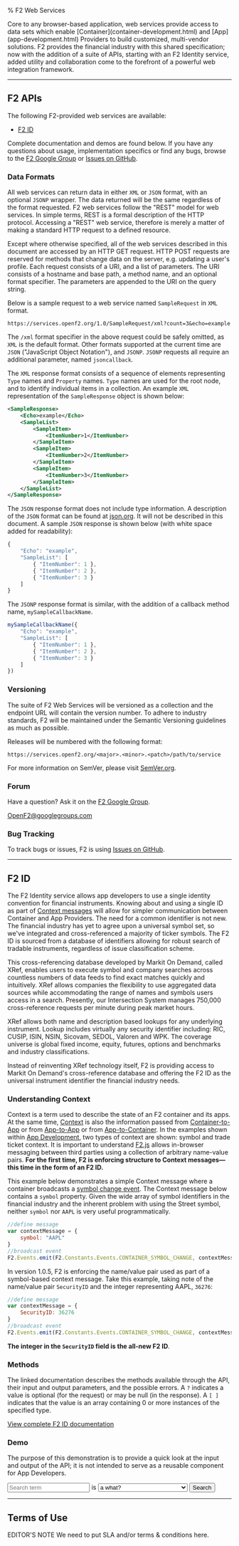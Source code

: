 % F2 Web Services

<p class="lead">Core to any browser-based application, web services provide access to data sets which enable [Container](container-development.html) and [App](app-development.html) Providers to build customized, multi-vendor solutions. F2 provides the financial industry with this shared specification; now with the addition of a suite of APIs, starting with an F2 Identity service, added utility and collaboration come to the forefront of a powerful web integration framework.</p>

* * * *

## F2 APIs

The following F2-provided web services are available:

* [F2 ID](#f2-id)

Complete documentation and demos are found below. If you have any questions about usage, implementation specifics or find any bugs, browse to the [F2 Google Group](https://groups.google.com/forum/#!forum/OpenF2) or [Issues on GitHub](https://github.com/OpenF2/F2/issues).

### Data Formats

All web services can return data in either `XML` or `JSON` format, with an optional `JSONP` wrapper. The data returned will be the same regardless of the format requested. F2 web services follow the "REST" model for web services. In simple terms, REST is a formal description of the HTTP protocol. Accessing a "REST" web service, therefore is merely a matter of making a standard HTTP request to a defined resource.

Except where otherwise specified, all of the web services described in this document are accessed by an HTTP GET request. HTTP POST requests are reserved for methods that change data on the server, e.g. updating a user's profile. Each request consists of a URI, and a list of parameters. The URI consists of a hostname and base path, a method name, and an optional format specifier. The parameters are appended to the URI on the query string.

Below is a sample request to a web service named `SampleRequest` in `XML` format.

`https://services.openf2.org/1.0/SampleRequest/xml?count=3&echo=example`

The `/xml` format specifier in the above request could be safely omitted, as `XML` is the default format. Other formats supported at the current time are `JSON` ("JavaScript Object Notation"), and `JSONP`. `JSONP` requests all require an additional parameter, named `jsoncallback`. 

The `XML` response format consists of a sequence of elements representing `Type` names and `Property` names. `Type` names are used for the root node, and to identify individual items in a collection. An example `XML` representation of the `SampleResponse` object is shown below:

```xml
<SampleResponse>
    <Echo>example</Echo>
    <SampleList>
        <SampleItem>
            <ItemNumber>1</ItemNumber>
        </SampleItem>
        <SampleItem>
            <ItemNumber>2</ItemNumber>
        </SampleItem>
        <SampleItem>
            <ItemNumber>3</ItemNumber>
        </SampleItem>
    </SampleList>
</SampleResponse>
```

The `JSON` response format does not include type information. A description of the `JSON` format can be found at [json.org](http://www.json.org). It will not be described in this document. A sample `JSON` response is shown below (with white space added for readability):

```javascript
{
    "Echo": "example",
    "SampleList": [
        { "ItemNumber": 1 },
        { "ItemNumber": 2 },
        { "ItemNumber": 3 }
    ]
}
```

The `JSONP` response format is similar, with the addition of a callback method name, `mySampleCallbackName`.

```javascript
mySampleCallbackName({
    "Echo": "example",
    "SampleList": [
        { "ItemNumber": 1 },
        { "ItemNumber": 2 },
        { "ItemNumber": 3 }
    ]
})
```

### Versioning

The suite of F2 Web Services will be versioned as a collection and the endpoint URL will contain the version number. To adhere to industry standards, F2 will be maintained under the Semantic Versioning guidelines as much as possible.

Releases will be numbered with the following format:

`https://services.openf2.org/<major>.<minor>.<patch>/path/to/service`

For more information on SemVer, please visit [SemVer.org](http://semver.org/).

### Forum

Have a question? Ask it on the [F2 Google Group](https://groups.google.com/forum/#!forum/OpenF2).

<OpenF2@googlegroups.com>

### Bug Tracking

To track bugs or issues, F2 is using [Issues on GitHub](https://github.com/OpenF2/F2/issues).

* * * *

## F2 ID

The F2 Identity service allows app developers to use a single identity convention for financial instruments. Knowing about and using a single ID as part of [Context messages](index.html#context) will allow for simpler communication between Container and App Providers. The need for a common identifier is not new. The financial industry has yet to agree upon a universal symbol set, so we've integrated and cross-referenced a majority of ticker symbols. The F2 ID is sourced from a database of identifiers allowing for robust search of tradable instruments, regardless of issue classification scheme.

This cross-referencing database developed by Markit On Demand, called XRef, enables users to execute symbol and company searches across countless numbers of data feeds to find exact matches quickly and intuitively. XRef allows companies the flexibility to use aggregated data sources while accommodating the range of names and symbols users access in a search. Presently, our Intersection System manages 750,000 cross-reference requests per minute during peak market hours. 

XRef allows both name and description based lookups for any underlying instrument. Lookup includes virtually any security identifier including: RIC, CUSIP, ISIN, NSIN, Sicovam, SEDOL, Valoren and WPK. The coverage universe is global fixed income, equity, futures, options and benchmarks and industry classifications.

Instead of reinventing XRef technology itself, F2 is providing access to Markit On Demand's cross-reference database and offering the F2 ID as the universal instrument identifier the financial industry needs.

### Understanding Context

Context is a term used to describe the state of an F2 container and its apps. At the same time, [Context](index.html#context) is also the information passed from [Container-to-App](app-development.html#container-to-app-context) or from [App-to-App](app-development.html#app-to-app-context) or from [App-to-Container](app-development.html#app-to-container-context). In the examples shown within [App Development](app-development.html), two types of context are shown: symbol and trade ticket context. It is important to understand [F2.js](f2js-sdk.html) allows in-browser messaging between third parties using a collection of arbitrary name-value pairs. **For the first time, F2 is enforcing structure to Context messages&mdash;this time in the form of an F2 ID.**

This example below demonstrates a simple Context message where a container broadcasts a [symbol change event](../sdk/classes/F2.Events.html). The Context message below contains a `symbol` property. Given the wide array of symbol identifiers in the financial industry and the inherent problem with using the Street symbol, neither `symbol` nor `AAPL` is very useful programmatically.

```javascript
//define message
var contextMessage = {
	symbol: "AAPL"
}
//broadcast event
F2.Events.emit(F2.Constants.Events.CONTAINER_SYMBOL_CHANGE, contextMessage);
```

In version 1.0.5, F2 is enforcing the name/value pair used as part of a symbol-based context message. Take this example, taking note of the name/value pair `SecurityID` and the integer representing AAPL, `36276`: 

```javascript
//define message
var contextMessage = {
	SecurityID: 36276
}
//broadcast event
F2.Events.emit(F2.Constants.Events.CONTAINER_SYMBOL_CHANGE, contextMessage);
```

**The integer in the `SecurityID` field is the all-new F2 ID**.

### Methods

The linked documentation describes the methods available through the API, their input and output parameters, and the possible errors. A `?` indicates a value is optional (for the request) or may be null (in the response). A `[ ]` indicates that the value is an array containing 0 or more instances of the specified type.

<p><a class="btn btn-primary" href="https://services.openf2.org/1.0/Lookup/doc/html" target="_blank">View complete F2 ID documentation</a></p>

### Demo

The purpose of this demonstration is to provide a quick look at the input and output of the API; it is not intended to serve as a reusable component for App Developers.

<form class="form form-horizontal form-search" id="demo-F2IDLookupForm" autocomplete="off">
	<input type="text" class="span2" placeholder="Search term">
	<span class="help-inline">is</span>
	<select class="span3">
  		<option value="#">a what?</option>
  		<option value="isin">an ISIN</option>
  		<option value="symbol">a Street symbol</option>
  		<option value="name">a full or partial company name</option>
	</select>
  	<button type="submit" class="btn btn-primary" data-loading-text="Searching...">Search</button>
</form>




* * * *

## Terms of Use

<span class="label label-warning">EDITOR'S NOTE</span> We need to put SLA and/or terms & conditions here.




